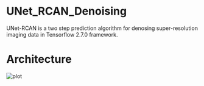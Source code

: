 # UNet_RCAN_Denoising
UNet-RCAN is a two step prediction algorithm for denosing super-resolution imaging data in Tensorflow 2.7.0 framework.  

# Architecture
![plot](https://github.com/vebrahimi1990/UNet_RCAN_Denoising/blob/master/image%20files/Extended%20Data%20Fig.1.png)
